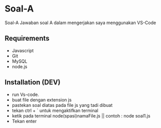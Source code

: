 
# Soal-A
Soal-A
Jawaban soal A
dalam mengerjakan saya menggunakan VS-Code

## Requirements
- Javascript
- Git
- MySQL
- node.js

## Installation (DEV)
- run Vs-code.
- buat file dengan extension js
- pastekan soal diatas pada file js yang tadi dibuat
- tekan ctrl + ` untuk mengaktifkan terminal
- ketik pada terminal node(spasi)namaFile.js || contoh : node soal1.js
- Tekan enter
